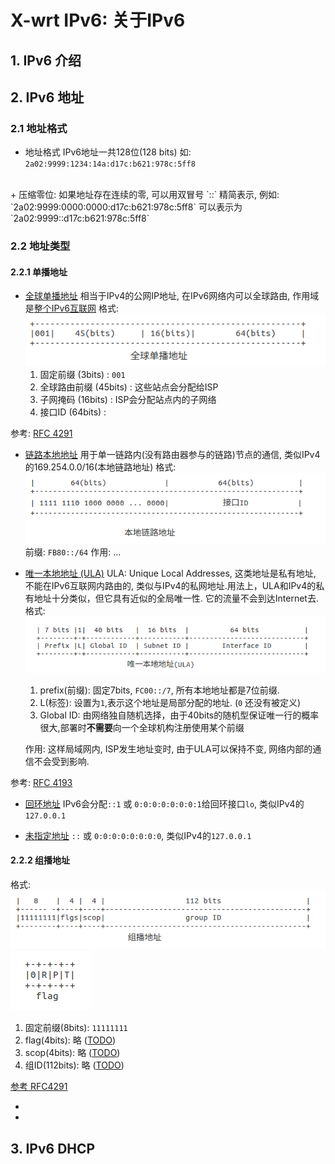 # X-wrt IPv6: 关于IPv6

## 1. IPv6 介绍

## 2. IPv6 地址
### 2.1 地址格式
+ 地址格式
IPv6地址一共128位(128 bits)
如: `2a02:9999:1234:14a:d17c:b621:978c:5ff8` 
<br>
+ 压缩零位: 如果地址存在连续的零, 可以用双冒号 `::` 精简表示,
例如: `2a02:9999:0000:0000:d17c:b621:978c:5ff8` 可以表示为 `2a02:9999::d17c:b621:978c:5ff8`

### 2.2 地址类型
#### 2.2.1  单播地址
+ [全球单播地址](#) 
相当于IPv4的公网IP地址, 在IPv6网络内可以全球路由, 作用域是[整个IPv6互联网](#)
格式:
![](./img/global-ipv6-unicast.png)
  1. 固定前缀 (3bits) :  `001`
  2. 全球路由前缀 (45bits) : 这些站点会分配给ISP
  3. 子网掩码 (16bits) : ISP会分配站点内的子网络
  4. 接口ID (64bits) : 
   
参考: [RFC 4291](https://tools.ietf.org/html/rfc3587)
<br>

+ [链路本地地址](#)
用于单一链路内(没有路由器参与的链路)节点的通信, 类似IPv4的169.254.0.0/16(本地链路地址)
格式:
![](./img/local-link-ipv6-unicast.png)
前缀: `FB80::/64`
作用: ...

+ [唯一本地地址 (ULA)](#)
ULA:  Unique Local Addresses, 这类地址是私有地址, 不能在IPv6互联网内路由的, 类似与IPv4的私网地址.用法上，ULA和IPv4的私有地址十分类似，但它具有近似的全局唯一性. 它的流量不会到达Internet去.<br>
格式:
![](./img/unique-local-address-format.png)
  1. prefix(前缀): 固定7bits, `FC00::/7`, 所有本地地址都是7位前缀.
  2. L(标签): 设置为`1`,表示这个地址是局部分配的地址. (`0` 还没有被定义)
  3. Global ID: 由网络独自随机选择，由于40bits的随机型保证唯一行的概率很大,部署时**不需要**向一个全球机构注册使用某个前缀

   作用: 这样局域网内, ISP发生地址变时, 由于ULA可以保持不变, 网络内部的通信不会受到影响.



参考: [RFC 4193](https://tools.ietf.org/html/rfc4193)
<br>

+ [回环地址](#)
  IPv6会分配`::1` 或 `0:0:0:0:0:0:0:1`给回环接口`lo`, 类似IPv4的`127.0.0.1`

+ [未指定地址](#)
  `::` 或 `0:0:0:0:0:0:0:0`, 类似IPv4的`127.0.0.1`

#### 2.2.2 组播地址
格式:
![](./img/ipv6-mutilcast-address-format.png)
![](./img/ipv6-mutilcast-address-flag-format.png)
1. 固定前缀(8bits): `11111111`
2. flag(4bits): 略 ([TODO](#))
3. scop(4bits): 略 ([TODO](#))
4. 组ID(112bits): 略 ([TODO](#))

[参考 RFC4291](https://tools.ietf.org/html/rfc4291#section-2.7)

+
+

## 3. IPv6 DHCP


